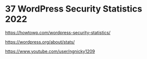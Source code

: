 # 37 WordPress Security Statistics 2022
https://howtowp.com/wordpress-security-statistics/

https://wordpress.org/about/stats/

https://www.youtube.com/user/ngnicky1209